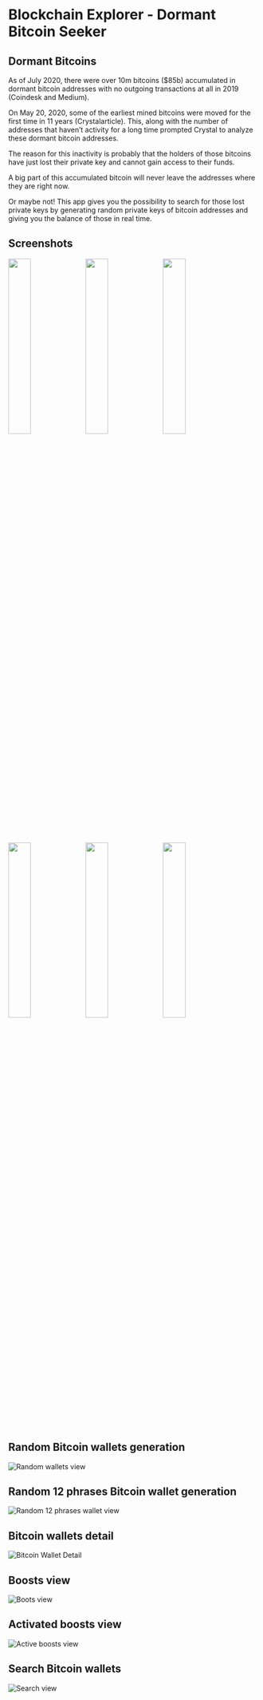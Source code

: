 # Blockchain Explorer - Dormant Bitcoin Seeker

## Dormant Bitcoins
As of July 2020, there were over 10m bitcoins ($85b) accumulated in dormant bitcoin addresses with no outgoing transactions at all in 2019 (Coindesk and Medium).

On May 20, 2020, some of the earliest mined bitcoins were moved for the first time in 11 years (Crystalarticle). This, along with the number of addresses that haven’t activity for a long time prompted Crystal to analyze these dormant bitcoin addresses.

The reason for this inactivity is probably that the holders of those bitcoins have just lost their private key and cannot gain access to their funds.

A big part of this accumulated bitcoin will never leave the addresses where they are right now.

Or maybe not! This app gives you the possibility to search for those lost private keys by generating random private keys of bitcoin addresses and giving you the balance of those in real time.

## Screenshots
<img src="https://user-images.githubusercontent.com/96957446/164687733-33040bc9-20ea-4806-b576-e88d86f5938a.png" width="30%"> <img src="https://user-images.githubusercontent.com/96957446/164687739-f4d8d532-0670-4924-ac0f-b33a09510500.png" width="30%">
<img src="https://user-images.githubusercontent.com/96957446/164687747-f2eed579-63fa-4092-a2c7-ee0a0cf69e75.png" width="30%">
<img src="https://user-images.githubusercontent.com/96957446/164723913-dd8442eb-ff4f-48d5-a475-22f1dba63b3f.png" width="30%">
<img src="https://user-images.githubusercontent.com/96957446/164687712-6b90f9ca-1cd8-4bdf-8ddc-09828e6eee0a.png" width="30%">
<img src="https://user-images.githubusercontent.com/96957446/164704057-79fa5ff8-d128-4bdb-a074-6bd2b86f9788.png" width="30%">

## Random Bitcoin wallets generation

![Random wallets view](https://user-images.githubusercontent.com/96957446/161375750-ad27ca43-3691-4615-8760-030c5c4cdd73.PNG)

## Random 12 phrases Bitcoin wallet generation

![Random 12 phrases wallet view](https://user-images.githubusercontent.com/96957446/161375749-1c234fc5-e1ae-4806-9873-a1696bc30d20.PNG)

## Bitcoin wallets detail

![Bitcoin Wallet Detail](https://user-images.githubusercontent.com/96957446/161380191-aa166789-9d21-413e-a6eb-e8e44c4f0514.PNG)

## Boosts view

![Boots view](https://user-images.githubusercontent.com/96957446/161375748-a8d2a326-7f52-4785-9a1c-3bec806ceb9a.PNG)

## Activated boosts view

![Active boosts view](https://user-images.githubusercontent.com/96957446/161375747-a2e72802-54db-43ae-9ec0-7af979d0e097.PNG)

## Search Bitcoin wallets

![Search view](https://user-images.githubusercontent.com/96957446/161375753-dac04833-4c22-4b3b-8ff9-5a5d336c31ab.PNG)
